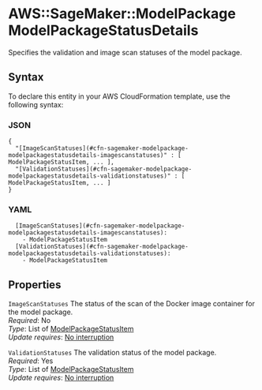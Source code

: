 # AWS::SageMaker::ModelPackage ModelPackageStatusDetails<a name="aws-properties-sagemaker-modelpackage-modelpackagestatusdetails"></a>

Specifies the validation and image scan statuses of the model package\.

## Syntax<a name="aws-properties-sagemaker-modelpackage-modelpackagestatusdetails-syntax"></a>

To declare this entity in your AWS CloudFormation template, use the following syntax:

### JSON<a name="aws-properties-sagemaker-modelpackage-modelpackagestatusdetails-syntax.json"></a>

```
{
  "[ImageScanStatuses](#cfn-sagemaker-modelpackage-modelpackagestatusdetails-imagescanstatuses)" : [ ModelPackageStatusItem, ... ],
  "[ValidationStatuses](#cfn-sagemaker-modelpackage-modelpackagestatusdetails-validationstatuses)" : [ ModelPackageStatusItem, ... ]
}
```

### YAML<a name="aws-properties-sagemaker-modelpackage-modelpackagestatusdetails-syntax.yaml"></a>

```
  [ImageScanStatuses](#cfn-sagemaker-modelpackage-modelpackagestatusdetails-imagescanstatuses):
    - ModelPackageStatusItem
  [ValidationStatuses](#cfn-sagemaker-modelpackage-modelpackagestatusdetails-validationstatuses):
    - ModelPackageStatusItem
```

## Properties<a name="aws-properties-sagemaker-modelpackage-modelpackagestatusdetails-properties"></a>

`ImageScanStatuses` <a name="cfn-sagemaker-modelpackage-modelpackagestatusdetails-imagescanstatuses"></a>
The status of the scan of the Docker image container for the model package\.  
_Required_: No  
_Type_: List of [ModelPackageStatusItem](aws-properties-sagemaker-modelpackage-modelpackagestatusitem.md)  
_Update requires_: [No interruption](https://docs.aws.amazon.com/AWSCloudFormation/latest/UserGuide/using-cfn-updating-stacks-update-behaviors.html#update-no-interrupt)

`ValidationStatuses` <a name="cfn-sagemaker-modelpackage-modelpackagestatusdetails-validationstatuses"></a>
The validation status of the model package\.  
_Required_: Yes  
_Type_: List of [ModelPackageStatusItem](aws-properties-sagemaker-modelpackage-modelpackagestatusitem.md)  
_Update requires_: [No interruption](https://docs.aws.amazon.com/AWSCloudFormation/latest/UserGuide/using-cfn-updating-stacks-update-behaviors.html#update-no-interrupt)
